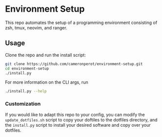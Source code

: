 # Environment Setup
This repo automates the setup of a programming environment consisting of zsh, tmux, neovim, and ranger.

## Usage
Clone the repo and run the install script:
```bash
git clone https://github.com/cameronperot/environment-setup.git
cd environment-setup
./install.py
```
For more information on the CLI args, run
```bash
./install.py --help
```

### Customization
If you would like to adapt this repo to your config, you can modify the `update_dotfiles.sh` script to copy your doftiles to the dotfiles directory, and the `install.py` script to install your desired software and copy over your dotfiles.
